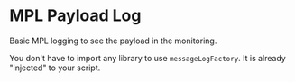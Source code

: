 # MPL Payload Log

Basic MPL logging to see the payload in the monitoring.

You don't have to import any library to use `messageLogFactory`. It is already "injected" to your script.

